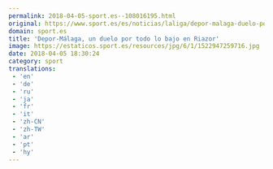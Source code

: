```yaml
---
permalink: 2018-04-05-sport.es--108016195.html
original: https://www.sport.es/es/noticias/laliga/depor-malaga-duelo-por-todo-bajo-riazor-6737243?utm_source=rss-noticias&utm_medium=feed&utm_campaign=laliga
domain: sport.es
title: 'Depor-Málaga, un duelo por todo lo bajo en Riazor'
image: https://estaticos.sport.es/resources/jpg/6/1/1522947259716.jpg
date: 2018-04-05 18:30:24
category: sport
translations: 
 - 'en'
 - 'de'
 - 'ru'
 - 'ja'
 - 'fr'
 - 'it'
 - 'zh-CN'
 - 'zh-TW'
 - 'ar'
 - 'pt'
 - 'hy'
---
```


